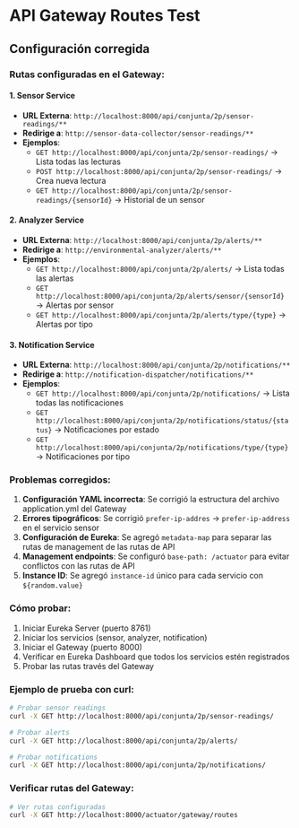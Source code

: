 # API Gateway Routes Test

## Configuración corregida

### Rutas configuradas en el Gateway:

#### 1. Sensor Service
- **URL Externa**: `http://localhost:8000/api/conjunta/2p/sensor-readings/**`
- **Redirige a**: `http://sensor-data-collector/sensor-readings/**`
- **Ejemplos**:
  - `GET http://localhost:8000/api/conjunta/2p/sensor-readings/` → Lista todas las lecturas
  - `POST http://localhost:8000/api/conjunta/2p/sensor-readings/` → Crea nueva lectura
  - `GET http://localhost:8000/api/conjunta/2p/sensor-readings/{sensorId}` → Historial de un sensor

#### 2. Analyzer Service
- **URL Externa**: `http://localhost:8000/api/conjunta/2p/alerts/**`
- **Redirige a**: `http://environmental-analyzer/alerts/**`
- **Ejemplos**:
  - `GET http://localhost:8000/api/conjunta/2p/alerts/` → Lista todas las alertas
  - `GET http://localhost:8000/api/conjunta/2p/alerts/sensor/{sensorId}` → Alertas por sensor
  - `GET http://localhost:8000/api/conjunta/2p/alerts/type/{type}` → Alertas por tipo

#### 3. Notification Service
- **URL Externa**: `http://localhost:8000/api/conjunta/2p/notifications/**`
- **Redirige a**: `http://notification-dispatcher/notifications/**`
- **Ejemplos**:
  - `GET http://localhost:8000/api/conjunta/2p/notifications/` → Lista todas las notificaciones
  - `GET http://localhost:8000/api/conjunta/2p/notifications/status/{status}` → Notificaciones por estado
  - `GET http://localhost:8000/api/conjunta/2p/notifications/type/{type}` → Notificaciones por tipo

### Problemas corregidos:

1. **Configuración YAML incorrecta**: Se corrigió la estructura del archivo application.yml del Gateway
2. **Errores tipográficos**: Se corrigió `prefer-ip-addres` → `prefer-ip-address` en el servicio sensor
3. **Configuración de Eureka**: Se agregó `metadata-map` para separar las rutas de management de las rutas de API
4. **Management endpoints**: Se configuró `base-path: /actuator` para evitar conflictos con las rutas de API
5. **Instance ID**: Se agregó `instance-id` único para cada servicio con `${random.value}`

### Cómo probar:

1. Iniciar Eureka Server (puerto 8761)
2. Iniciar los servicios (sensor, analyzer, notification)
3. Iniciar el Gateway (puerto 8000)
4. Verificar en Eureka Dashboard que todos los servicios estén registrados
5. Probar las rutas través del Gateway

### Ejemplo de prueba con curl:

```bash
# Probar sensor readings
curl -X GET http://localhost:8000/api/conjunta/2p/sensor-readings/

# Probar alerts
curl -X GET http://localhost:8000/api/conjunta/2p/alerts/

# Probar notifications
curl -X GET http://localhost:8000/api/conjunta/2p/notifications/
```

### Verificar rutas del Gateway:

```bash
# Ver rutas configuradas
curl -X GET http://localhost:8000/actuator/gateway/routes
```
